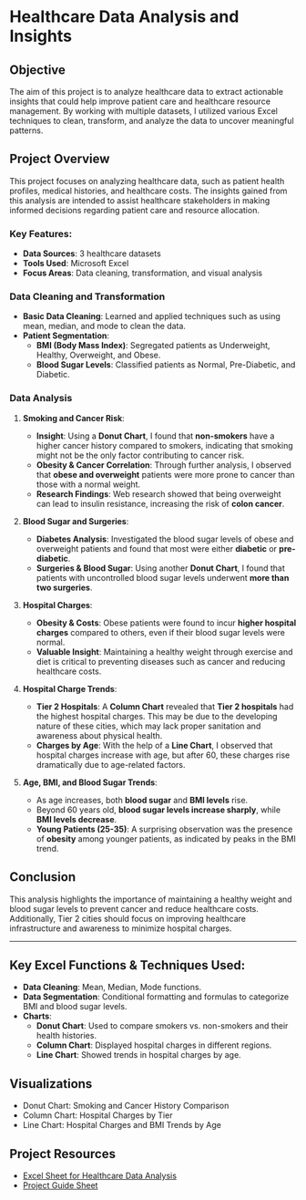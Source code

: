 # Healthcare Data Analysis and Insights

## Objective
The aim of this project is to analyze healthcare data to extract actionable insights that could help improve patient care and healthcare resource management. By working with multiple datasets, I utilized various Excel techniques to clean, transform, and analyze the data to uncover meaningful patterns.

## Project Overview
This project focuses on analyzing healthcare data, such as patient health profiles, medical histories, and healthcare costs. The insights gained from this analysis are intended to assist healthcare stakeholders in making informed decisions regarding patient care and resource allocation.

### Key Features:
- **Data Sources**: 3 healthcare datasets
- **Tools Used**: Microsoft Excel
- **Focus Areas**: Data cleaning, transformation, and visual analysis

### Data Cleaning and Transformation
- **Basic Data Cleaning**: Learned and applied techniques such as using mean, median, and mode to clean the data.
- **Patient Segmentation**:
  - **BMI (Body Mass Index)**: Segregated patients as Underweight, Healthy, Overweight, and Obese.
  - **Blood Sugar Levels**: Classified patients as Normal, Pre-Diabetic, and Diabetic.
  
### Data Analysis
1. **Smoking and Cancer Risk**:
   - **Insight**: Using a **Donut Chart**, I found that **non-smokers** have a higher cancer history compared to smokers, indicating that smoking might not be the only factor contributing to cancer risk.
   - **Obesity & Cancer Correlation**: Through further analysis, I observed that **obese and overweight** patients were more prone to cancer than those with a normal weight.
   - **Research Findings**: Web research showed that being overweight can lead to insulin resistance, increasing the risk of **colon cancer**.
   
2. **Blood Sugar and Surgeries**:
   - **Diabetes Analysis**: Investigated the blood sugar levels of obese and overweight patients and found that most were either **diabetic** or **pre-diabetic**.
   - **Surgeries & Blood Sugar**: Using another **Donut Chart**, I found that patients with uncontrolled blood sugar levels underwent **more than two surgeries**.

3. **Hospital Charges**:
   - **Obesity & Costs**: Obese patients were found to incur **higher hospital charges** compared to others, even if their blood sugar levels were normal.
   - **Valuable Insight**: Maintaining a healthy weight through exercise and diet is critical to preventing diseases such as cancer and reducing healthcare costs.

4. **Hospital Charge Trends**:
   - **Tier 2 Hospitals**: A **Column Chart** revealed that **Tier 2 hospitals** had the highest hospital charges. This may be due to the developing nature of these cities, which may lack proper sanitation and awareness about physical health.
   - **Charges by Age**: With the help of a **Line Chart**, I observed that hospital charges increase with age, but after 60, these charges rise dramatically due to age-related factors.

5. **Age, BMI, and Blood Sugar Trends**:
   - As age increases, both **blood sugar** and **BMI levels** rise.
   - Beyond 60 years old, **blood sugar levels increase sharply**, while **BMI levels decrease**.
   - **Young Patients (25-35)**: A surprising observation was the presence of **obesity** among younger patients, as indicated by peaks in the BMI trend.

## Conclusion
This analysis highlights the importance of maintaining a healthy weight and blood sugar levels to prevent cancer and reduce healthcare costs. Additionally, Tier 2 cities should focus on improving healthcare infrastructure and awareness to minimize hospital charges.

---

## Key Excel Functions & Techniques Used:
- **Data Cleaning**: Mean, Median, Mode functions.
- **Data Segmentation**: Conditional formatting and formulas to categorize BMI and blood sugar levels.
- **Charts**:
  - **Donut Chart**: Used to compare smokers vs. non-smokers and their health histories.
  - **Column Chart**: Displayed hospital charges in different regions.
  - **Line Chart**: Showed trends in hospital charges by age.

## Visualizations
- Donut Chart: Smoking and Cancer History Comparison
- Column Chart: Hospital Charges by Tier
- Line Chart: Hospital Charges and BMI Trends by Age

## Project Resources
- [Excel Sheet for Healthcare Data Analysis](https://github.com/vignesh4005/Excel_Healthcare_Data_Analysis/blob/main/Healthcare%20Data%20Analysis%20and%20Insights.xlsx) <!-- Replace with the actual link -->
- [Project Guide Sheet](https://github.com/vignesh4005/Excel_Healthcare_Data_Analysis/blob/main/Healthcare%20Analysis%20Project%20Guide%20Sheet.pdf) <!-- Replace with the actual link -->
